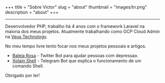 +++
title = "Sobre Victor"
slug = "about"
thumbnail = "images/tn.png"
description = "about"
+++

---------------------------

Desenvolvedor PHP, trabalho há 4 anos com o framework Laravel na maioria dos meus projetos. Atualmente trabalhando como GCP Cloud Admin na [Veus Technology](http://site.veusserver.com/).

No meu tempo livre tento focar nos meus projetos pessoais e artigos.

* [Baleia Rosa](https://github.com/victorhugorch/baleia-rosa) - Twitter Bot para ajudar pessoas com depressao.
* [Xplain Shell](https://github.com/victorhugorch/xplainshell-bot) - Telegram Bot que explica o funcionamento de um comando Shell.

Obrigado por ler!
